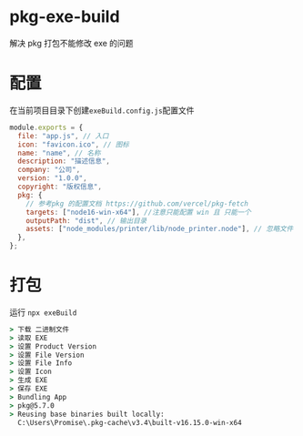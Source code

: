 # pkg-exe-build

解决 pkg 打包不能修改 exe 的问题

# 配置

在当前项目目录下创建`exeBuild.config.js`配置文件

```js
module.exports = {
  file: "app.js", // 入口
  icon: "favicon.ico", // 图标
  name: "name", // 名称
  description: "描述信息",
  company: "公司",
  version: "1.0.0",
  copyright: "版权信息",
  pkg: {
    // 参考pkg 的配置文档 https://github.com/vercel/pkg-fetch
    targets: ["node16-win-x64"], //注意只能配置 win 且 只能一个
    outputPath: "dist", // 输出目录
    assets: ["node_modules/printer/lib/node_printer.node"], // 忽略文件
  },
};
```

# 打包

运行 `npx exeBuild`

```cmd
> 下载 二进制文件
> 读取 EXE
> 设置 Product Version
> 设置 File Version
> 设置 File Info
> 设置 Icon
> 生成 EXE
> 保存 EXE
> Bundling App
> pkg@5.7.0
> Reusing base binaries built locally:
  C:\Users\Promise\.pkg-cache\v3.4\built-v16.15.0-win-x64
```
